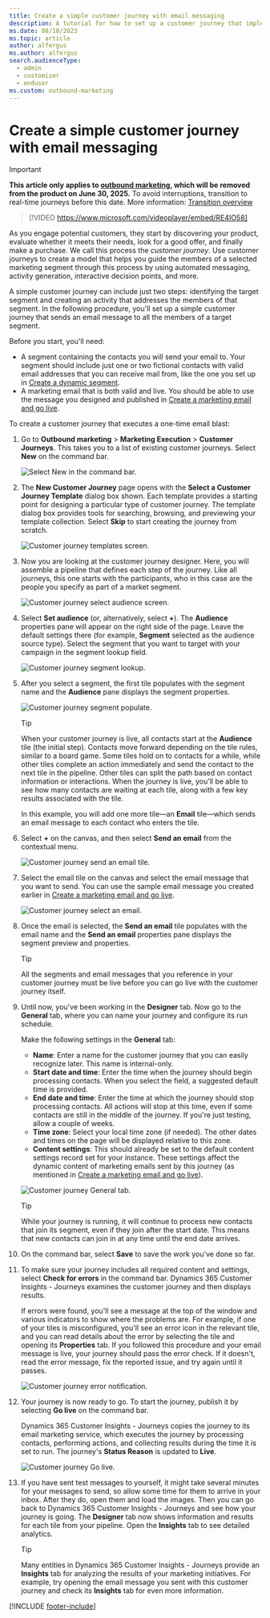 ```yaml
---
title: Create a simple customer journey with email messaging
description: A tutorial for how to set up a customer journey that implements a simple email blast in Dynamics 365 Customer Insights - Journeys.
ms.date: 08/18/2023
ms.topic: article
author: alfergus
ms.author: alfergus
search.audienceType: 
  - admin
  - customizer
  - enduser
ms.custom: outbound-marketing
---
```


# Create a simple customer journey with email messaging

> [!IMPORTANT]
> **This article only applies to [outbound marketing](user-guide.md), which will be removed from the product on June 30, 2025.** To avoid interruptions, transition to real-time journeys before this date. More information: [Transition overview](transition-overview.md)

> [!VIDEO https://www.microsoft.com/videoplayer/embed/RE4IO58]

As you engage potential customers, they start by discovering your product, evaluate whether it meets their needs, look for a good offer, and finally make a purchase. We call this process the *customer journey*. Use customer journeys to create a model that helps you guide the members of a selected marketing segment through this process by using automated messaging, activity generation, interactive decision points, and more.

A simple customer journey can include just two steps: identifying the target segment and creating an activity that addresses the members of that segment. In the following procedure, you'll set up a simple customer journey that sends an email message to all the members of a target segment.

Before you start, you'll need:

- A segment containing the contacts you will send your email to. Your segment should include just one or two fictional contacts with valid email addresses that you can receive mail from, like the one you set up in [Create a dynamic segment](create-segment.md).
- A marketing email that is both valid and live. You should be able to use the message you designed and published in [Create a marketing email and go live](create-marketing-email.md).

To create a customer journey that executes a one-time email blast:

1. Go to **Outbound marketing** > **Marketing Execution** > **Customer Journeys**. This takes you to a list of existing customer journeys. Select **New** on the command bar.

    ![Select New in the command bar.](media/customer-journey-new.png "Select New in the command bar")

1. The **New Customer Journey** page opens with the **Select a Customer Journey Template** dialog box shown. Each template provides a starting point for designing a particular type of customer journey. The template dialog box provides tools for searching, browsing, and previewing your template collection. Select **Skip** to start creating the journey from scratch.

    ![Customer journey templates screen.](media/customer-journey-templates.png "Customer journey templates screen")

1. Now you are looking at the customer journey designer. Here, you will assemble a pipeline that defines each step of the journey. Like all journeys, this one starts with the participants, who in this case are the people you specify as part of a market segment.

    ![Customer journey select audience screen.](media/customer-journey-audience.png "Customer journey select audience screen")

1. Select **Set audience** (or, alternatively, select **+**). The **Audience** properties pane will appear on the right side of the page. Leave the default settings there (for example, **Segment** selected as the audience source type). Select the segment that you want to target with your campaign in the segment lookup field.

    ![Customer journey segment lookup.](media/customer-journey-segment.png "Customer journey segment lookup")

1. After you select a segment, the first tile populates with the segment name and the **Audience** pane displays the segment properties.

    ![Customer journey segment populate.](media/customer-journey-audience-populate2.png "Customer journey segment populate")

    > [!TIP]
    > When your customer journey is live, all contacts start at the **Audience** tile (the initial step). Contacts move forward depending on the tile rules, similar to a board game. Some tiles hold on to contacts for a while, while other tiles complete an action immediately and send the contact to the next tile in the pipeline. Other tiles can split the path based on contact information or interactions. When the journey is live, you'll be able to see how many contacts are waiting at each tile, along with a few key results associated with the tile.
    >
    > In this example, you will add one more tile—an **Email** tile—which sends an email message to each contact who enters the tile.

1. Select **+** on the canvas, and then select **Send an email** from the contextual menu.

    ![Customer journey send an email tile.](media/customer-journey-email.png "Customer journey send an email tile")

1. Select the email tile on the canvas and select the email message that you want to send. You can use the sample email message you created earlier in [Create a marketing email and go live](create-marketing-email.md).

    ![Customer journey select an email.](media/customer-journey-select-email.png "Customer journey select an email")

1. Once the email is selected, the **Send an email** tile populates with the email name and the **Send an email** properties pane displays the segment preview and properties.

    > [!TIP]
    > All the segments and email messages that you reference in your customer journey must be live before you can go live with the customer journey itself.

1. Until now, you've been working in the **Designer** tab. Now go to the **General** tab, where you can name your journey and configure its run schedule.
    
    Make the following settings in the **General** tab:
    
    - **Name**: Enter a name for the customer journey that you can easily recognize later. This name is internal-only.
    - **Start date and time**: Enter the time when the journey should begin processing contacts. When you select the field, a suggested default time is provided.
    - **End date and time**: Enter the time at which the journey should stop processing contacts. All actions will stop at this time, even if some contacts are still in the middle of the journey. If you're just testing, allow a couple of weeks.
    - **Time zone**: Select your local time zone (if needed). The other dates and times on the page will be displayed relative to this zone.
    - **Content settings**: This should already be set to the default content settings record set for your instance. These settings affect the dynamic content of marketing emails sent by this journey (as mentioned in [Create a marketing email and go live](create-marketing-email.md)).

    ![Customer journey General tab.](media/customer-journey-general2.png "Customer journey General tab")

    > [!TIP]
    > While your journey is running, it will continue to process new contacts that join its segment, even if they join after the start date. This means that new contacts can join in at any time until the end date arrives.

1. On the command bar, select **Save** to save the work you've done so far.
1. To make sure your journey includes all required content and settings, select **Check for errors** in the command bar. Dynamics 365 Customer Insights - Journeys examines the customer journey and then displays results. 

    If errors were found, you'll see a message at the top of the window and various indicators to show where the problems are. For example, if one of your tiles is misconfigured, you'll see an error icon in the relevant tile, and you can read details about the error by selecting the tile and opening its **Properties** tab. If you followed this procedure and your email message is live, your journey should pass the error check. If it doesn't, read the error message, fix the reported issue, and try again until it passes.
    
    ![Customer journey error notification.](media/customer-journey-error.png "Customer journey error notification")

1. Your journey is now ready to go. To start the journey, publish it by selecting **Go live** on the command bar.

    Dynamics 365 Customer Insights - Journeys copies the journey to its email marketing service, which executes the journey by processing contacts, performing actions, and collecting results during the time it is set to run. The journey's **Status Reason** is updated to **Live**.

    ![Customer journey Go live.](media/customer-journey-go-live.png "Customer journey Go live")

1. If you have sent test messages to yourself, it might take several minutes for your messages to send, so allow some time for them to arrive in your inbox. After they do, open them and load the images. Then you can go back to Dynamics 365 Customer Insights - Journeys and see how your journey is going. The **Designer** tab now shows information and results for each tile from your pipeline. Open the **Insights** tab to see detailed analytics.

    > [!TIP]
    > Many entities in Dynamics 365 Customer Insights - Journeys provide an **Insights** tab for analyzing the results of your marketing initiatives. For example, try opening the email message you sent with this customer journey and check its **Insights** tab for even more information.

[!INCLUDE [footer-include](./includes/footer-banner.md)]
